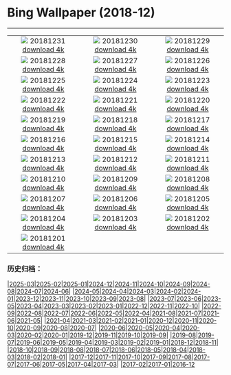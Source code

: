 # Bing Wallpaper (2018-12)
**************
| | | |
| :----: | :----: | :----: |
| ![](https://www.bing.com/az/hprichbg/rb/Newyear_ZH-CN7704868471_1920x1080.jpg) 20181231 [download 4k](https://www.bing.com/az/hprichbg/rb/Newyear_ZH-CN7704868471_UHD.jpg) | ![](https://www.bing.com/az/hprichbg/rb/EyeFireworks_ZH-CN1712859531_1920x1080.jpg) 20181230 [download 4k](https://www.bing.com/az/hprichbg/rb/EyeFireworks_ZH-CN1712859531_UHD.jpg) | ![](https://www.bing.com/az/hprichbg/rb/Shaun_ZH-CN1664802755_1920x1080.jpg) 20181229 [download 4k](https://www.bing.com/az/hprichbg/rb/Shaun_ZH-CN1664802755_UHD.jpg) |
| ![](https://www.bing.com/az/hprichbg/rb/NLNorway_ZH-CN3295729777_1920x1080.jpg) 20181228 [download 4k](https://www.bing.com/az/hprichbg/rb/NLNorway_ZH-CN3295729777_UHD.jpg) | ![](https://www.bing.com/az/hprichbg/rb/WYBaldEagle_ZH-CN3186832628_1920x1080.jpg) 20181227 [download 4k](https://www.bing.com/az/hprichbg/rb/WYBaldEagle_ZH-CN3186832628_UHD.jpg) | ![](https://www.bing.com/az/hprichbg/rb/BethesdaSnow_ZH-CN3087618718_1920x1080.jpg) 20181226 [download 4k](https://www.bing.com/az/hprichbg/rb/BethesdaSnow_ZH-CN3087618718_UHD.jpg) |
| ![](https://www.bing.com/az/hprichbg/rb/OxfordBoxing_ZH-CN2854964515_1920x1080.jpg) 20181225 [download 4k](https://www.bing.com/az/hprichbg/rb/OxfordBoxing_ZH-CN2854964515_UHD.jpg) | ![](https://www.bing.com/az/hprichbg/rb/ToyXmasTree_ZH-CN7495694130_1920x1080.jpg) 20181224 [download 4k](https://www.bing.com/az/hprichbg/rb/ToyXmasTree_ZH-CN7495694130_UHD.jpg) | ![](https://www.bing.com/az/hprichbg/rb/SilentNight_ZH-CN6692349673_1920x1080.jpg) 20181223 [download 4k](https://www.bing.com/az/hprichbg/rb/SilentNight_ZH-CN6692349673_UHD.jpg) |
| ![](https://www.bing.com/az/hprichbg/rb/Ravennaschlucht_ZH-CN6473294840_1920x1080.jpg) 20181222 [download 4k](https://www.bing.com/az/hprichbg/rb/Ravennaschlucht_ZH-CN6473294840_UHD.jpg) | ![](https://www.bing.com/az/hprichbg/rb/ColdMoonRising_ZH-CN6131399146_1920x1080.jpg) 20181221 [download 4k](https://www.bing.com/az/hprichbg/rb/ColdMoonRising_ZH-CN6131399146_UHD.jpg) | ![](https://www.bing.com/az/hprichbg/rb/AdobeSantaFe_ZH-CN2664241241_1920x1080.jpg) 20181220 [download 4k](https://www.bing.com/az/hprichbg/rb/AdobeSantaFe_ZH-CN2664241241_UHD.jpg) |
| ![](https://www.bing.com/az/hprichbg/rb/WinterIllumination_ZH-CN9373805444_1920x1080.jpg) 20181219 [download 4k](https://www.bing.com/az/hprichbg/rb/WinterIllumination_ZH-CN9373805444_UHD.jpg) | ![](https://www.bing.com/az/hprichbg/rb/PragueChristmas_ZH-CN9765023795_1920x1080.jpg) 20181218 [download 4k](https://www.bing.com/az/hprichbg/rb/PragueChristmas_ZH-CN9765023795_UHD.jpg) | ![](https://www.bing.com/az/hprichbg/rb/NutcrackerSeason_ZH-CN8373379424_1920x1080.jpg) 20181217 [download 4k](https://www.bing.com/az/hprichbg/rb/NutcrackerSeason_ZH-CN8373379424_UHD.jpg) |
| ![](https://www.bing.com/az/hprichbg/rb/OsoyoosExpressway_ZH-CN12997739047_1920x1080.jpg) 20181216 [download 4k](https://www.bing.com/az/hprichbg/rb/OsoyoosExpressway_ZH-CN12997739047_UHD.jpg) | ![](https://www.bing.com/az/hprichbg/rb/MuranoChristmas_ZH-CN11783971861_1920x1080.jpg) 20181215 [download 4k](https://www.bing.com/az/hprichbg/rb/MuranoChristmas_ZH-CN11783971861_UHD.jpg) | ![](https://www.bing.com/az/hprichbg/rb/YosemiteBridge_ZH-CN10163806053_1920x1080.jpg) 20181214 [download 4k](https://www.bing.com/az/hprichbg/rb/YosemiteBridge_ZH-CN10163806053_UHD.jpg) |
| ![](https://www.bing.com/az/hprichbg/rb/CardinalBerries_ZH-CN12579098505_1920x1080.jpg) 20181213 [download 4k](https://www.bing.com/az/hprichbg/rb/CardinalBerries_ZH-CN12579098505_UHD.jpg) | ![](https://www.bing.com/az/hprichbg/rb/ReykjavikYuleLads_ZH-CN12225355290_1920x1080.jpg) 20181212 [download 4k](https://www.bing.com/az/hprichbg/rb/ReykjavikYuleLads_ZH-CN12225355290_UHD.jpg) | ![](https://www.bing.com/az/hprichbg/rb/PoinsettiaBuds_ZH-CN13611855261_1920x1080.jpg) 20181211 [download 4k](https://www.bing.com/az/hprichbg/rb/PoinsettiaBuds_ZH-CN13611855261_UHD.jpg) |
| ![](https://www.bing.com/az/hprichbg/rb/KilimanjaroMawenzi_ZH-CN7924585833_1920x1080.jpg) 20181210 [download 4k](https://www.bing.com/az/hprichbg/rb/KilimanjaroMawenzi_ZH-CN7924585833_UHD.jpg) | ![](https://www.bing.com/az/hprichbg/rb/ChristmasIslandCrab_ZH-CN11742198976_1920x1080.jpg) 20181209 [download 4k](https://www.bing.com/az/hprichbg/rb/ChristmasIslandCrab_ZH-CN11742198976_UHD.jpg) | ![](https://www.bing.com/az/hprichbg/rb/JohnDaySnow_ZH-CN10595235387_1920x1080.jpg) 20181208 [download 4k](https://www.bing.com/az/hprichbg/rb/JohnDaySnow_ZH-CN10595235387_UHD.jpg) |
| ![](https://www.bing.com/az/hprichbg/rb/BanffEvergreens_ZH-CN11540783621_1920x1080.jpg) 20181207 [download 4k](https://www.bing.com/az/hprichbg/rb/BanffEvergreens_ZH-CN11540783621_UHD.jpg) | ![](https://www.bing.com/az/hprichbg/rb/TaisetsuShirakawago_ZH-CN11784781173_1920x1080.jpg) 20181206 [download 4k](https://www.bing.com/az/hprichbg/rb/TaisetsuShirakawago_ZH-CN11784781173_UHD.jpg) | ![](https://www.bing.com/az/hprichbg/rb/Huuhkajat_ZH-CN10089104175_1920x1080.jpg) 20181205 [download 4k](https://www.bing.com/az/hprichbg/rb/Huuhkajat_ZH-CN10089104175_UHD.jpg) |
| ![](https://www.bing.com/az/hprichbg/rb/CurlingBonspiel_ZH-CN6638213482_1920x1080.jpg) 20181204 [download 4k](https://www.bing.com/az/hprichbg/rb/CurlingBonspiel_ZH-CN6638213482_UHD.jpg) | ![](https://www.bing.com/az/hprichbg/rb/SphinxObservatory_ZH-CN7733546261_1920x1080.jpg) 20181203 [download 4k](https://www.bing.com/az/hprichbg/rb/SphinxObservatory_ZH-CN7733546261_UHD.jpg) | ![](https://www.bing.com/az/hprichbg/rb/AlanTuringNotebook_ZH-CN7743633207_1920x1080.jpg) 20181202 [download 4k](https://www.bing.com/az/hprichbg/rb/AlanTuringNotebook_ZH-CN7743633207_UHD.jpg) |
| ![](https://www.bing.com/az/hprichbg/rb/Nuuk_ZH-CN12127666588_1920x1080.jpg) 20181201 [download 4k](https://www.bing.com/az/hprichbg/rb/Nuuk_ZH-CN12127666588_UHD.jpg) |  |  |

### 历史归档：

|[2025-03](/2025-03/2025-03.md)|[2025-02](/2025-02/2025-02.md)|[2025-01](/2025-01/2025-01.md)|[2024-12](/2024-12/2024-12.md)|[2024-11](/2024-11/2024-11.md)|[2024-10](/2024-10/2024-10.md)|[2024-09](/2024-09/2024-09.md)|[2024-08](/2024-08/2024-08.md)|[2024-07](/2024-07/2024-07.md)|[2024-06](/2024-06/2024-06.md)|
|[2024-05](/2024-05/2024-05.md)|[2024-04](/2024-04/2024-04.md)|[2024-03](/2024-03/2024-03.md)|[2024-02](/2024-02/2024-02.md)|[2024-01](/2024-01/2024-01.md)|[2023-12](/2023-12/2023-12.md)|[2023-11](/2023-11/2023-11.md)|[2023-10](/2023-10/2023-10.md)|[2023-09](/2023-09/2023-09.md)|[2023-08](/2023-08/2023-08.md)|
|[2023-07](/2023-07/2023-07.md)|[2023-06](/2023-06/2023-06.md)|[2023-05](/2023-05/2023-05.md)|[2023-04](/2023-04/2023-04.md)|[2023-03](/2023-03/2023-03.md)|[2023-02](/2023-02/2023-02.md)|[2023-01](/2023-01/2023-01.md)|[2022-12](/2022-12/2022-12.md)|[2022-11](/2022-11/2022-11.md)|[2022-10](/2022-10/2022-10.md)|
|[2022-09](/2022-09/2022-09.md)|[2022-08](/2022-08/2022-08.md)|[2022-07](/2022-07/2022-07.md)|[2022-06](/2022-06/2022-06.md)|[2022-05](/2022-05/2022-05.md)|[2022-04](/2022-04/2022-04.md)|[2021-08](/2021-08/2021-08.md)|[2021-07](/2021-07/2021-07.md)|[2021-06](/2021-06/2021-06.md)|[2021-05](/2021-05/2021-05.md)|
|[2021-04](/2021-04/2021-04.md)|[2021-03](/2021-03/2021-03.md)|[2021-02](/2021-02/2021-02.md)|[2021-01](/2021-01/2021-01.md)|[2020-12](/2020-12/2020-12.md)|[2020-11](/2020-11/2020-11.md)|[2020-10](/2020-10/2020-10.md)|[2020-09](/2020-09/2020-09.md)|[2020-08](/2020-08/2020-08.md)|[2020-07](/2020-07/2020-07.md)|
|[2020-06](/2020-06/2020-06.md)|[2020-05](/2020-05/2020-05.md)|[2020-04](/2020-04/2020-04.md)|[2020-03](/2020-03/2020-03.md)|[2020-02](/2020-02/2020-02.md)|[2020-01](/2020-01/2020-01.md)|[2019-12](/2019-12/2019-12.md)|[2019-11](/2019-11/2019-11.md)|[2019-10](/2019-10/2019-10.md)|[2019-09](/2019-09/2019-09.md)|
|[2019-08](/2019-08/2019-08.md)|[2019-07](/2019-07/2019-07.md)|[2019-06](/2019-06/2019-06.md)|[2019-05](/2019-05/2019-05.md)|[2019-04](/2019-04/2019-04.md)|[2019-03](/2019-03/2019-03.md)|[2019-02](/2019-02/2019-02.md)|[2019-01](/2019-01/2019-01.md)|[2018-12](/2018-12/2018-12.md)|[2018-11](/2018-11/2018-11.md)|
|[2018-10](/2018-10/2018-10.md)|[2018-09](/2018-09/2018-09.md)|[2018-08](/2018-08/2018-08.md)|[2018-07](/2018-07/2018-07.md)|[2018-06](/2018-06/2018-06.md)|[2018-05](/2018-05/2018-05.md)|[2018-04](/2018-04/2018-04.md)|[2018-03](/2018-03/2018-03.md)|[2018-02](/2018-02/2018-02.md)|[2018-01](/2018-01/2018-01.md)|
|[2017-12](/2017-12/2017-12.md)|[2017-11](/2017-11/2017-11.md)|[2017-10](/2017-10/2017-10.md)|[2017-09](/2017-09/2017-09.md)|[2017-08](/2017-08/2017-08.md)|[2017-07](/2017-07/2017-07.md)|[2017-06](/2017-06/2017-06.md)|[2017-05](/2017-05/2017-05.md)|[2017-04](/2017-04/2017-04.md)|[2017-03](/2017-03/2017-03.md)|
|[2017-02](/2017-02/2017-02.md)|[2017-01](/2017-01/2017-01.md)|[2016-12](/2016-12/2016-12.md)